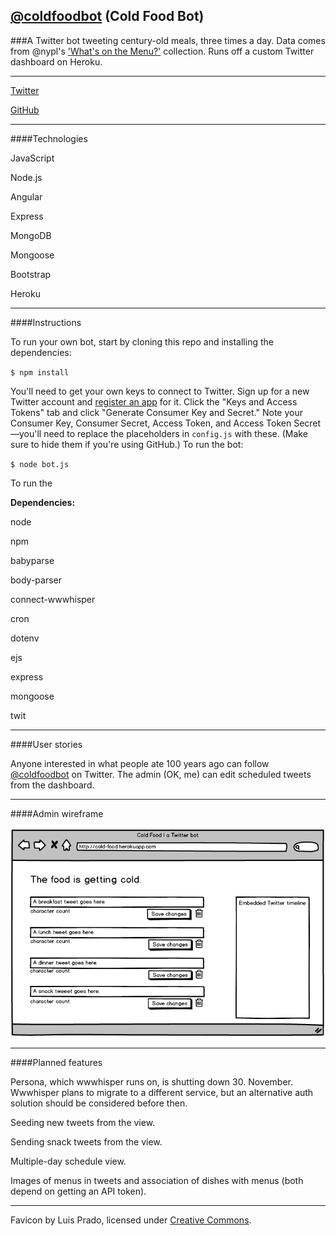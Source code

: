 ## [@coldfoodbot](twitter.com/coldfoodbot) (Cold Food Bot)

###A Twitter bot tweeting century-old meals, three times a day. Data comes from @nypl's ['What's on the Menu?'](http://menus.nypl.org/) collection. Runs off a custom Twitter dashboard on Heroku.

---

[Twitter](twitter.com/coldfoodbot)

[GitHub](https://github.com/mbd-s/cold-food)


---

####Technologies

JavaScript

Node.js

Angular

Express

MongoDB

Mongoose

Bootstrap

Heroku

---

####Instructions


To run your own bot, start by cloning this repo and installing the dependencies:

`$ npm install`

 You'll need to get your own keys to connect to Twitter. Sign up for a new Twitter account and [register an app](https://dev.twitter.com/) for it. Click the "Keys and Access Tokens" tab and click "Generate Consumer Key and Secret." Note your Consumer Key, Consumer Secret, Access Token, and Access Token Secret—you'll need to replace the placeholders in `config.js` with these. (Make sure to hide them if you're using GitHub.) To run the bot:

`$ node bot.js`

To run the 

**Dependencies:**

node

npm

babyparse

body-parser

connect-wwwhisper

cron

dotenv

ejs

express

mongoose

twit

---

####User stories

Anyone interested in what people ate 100 years ago can follow [@coldfoodbot](twitter.com/coldfoodbot) on Twitter. The admin (OK, me) can edit scheduled tweets from the dashboard.

---

####Admin wireframe

![alt text](./public/images/Cold-Food_wireframe.png "Wireframe")

---


####Planned features

Persona, which wwwhisper runs on, is shutting down 30. November.  Wwwhisper plans to migrate to a different service, but an alternative auth solution should be considered before then.

Seeding new tweets from the view.

Sending snack tweets from the view.

Multiple-day schedule view.

Images of menus in tweets and association of dishes with menus (both depend on getting an API token).

---

Favicon by Luis Prado, licensed under [Creative Commons](http://creativecommons.org/licenses/by/3.0/us/).
